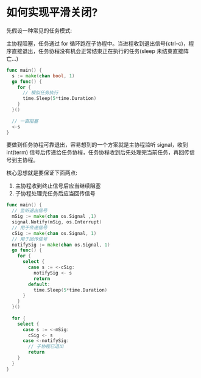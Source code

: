 # 如何实现平滑关闭?

先假设一种常见的任务模式: 

主协程阻塞，任务通过 for 循环跑在子协程中。当进程收到退出信号(ctrl-c)，程序直接退出，任务协程没有机会正常结束正在执行的任务(sleep 未结束直接阵亡...)

```go
func main() {
  s := make(chan bool, 1)
  go func() {
    for {
      // 模拟任务执行
      time.Sleep(5*time.Duration)
    }
  }()
  
  // 一直阻塞
  <-s
}
```

要做到任务协程可靠退出，容易想到的一个方案就是主协程监听 signal，收到 int(term) 信号后传递给任务协程，任务协程收到后先处理完当前任务，再回传信号到主协程。

核心思想就是要保证下面两点:

1. 主协程收到终止信号后应当继续阻塞
2. 子协程处理完任务后应当回传信号

```go
func main() {
  // 监听退出信号
  mSig := make(chan os.Signal ,1)
  signal.Notify(mSig, os.Interrupt)
  // 用于传递信号
  cSig := make(chan os.Signal, 1)
  // 用于回传信号
  notifySig := make(chan os.Signal, 1)
  go func() {
    for {
      select {
        case s := <-cSig:
          notifySig <- s
          return
        default:
          time.Sleep(5*time.Duration)
      }
    }
  }()
  
  for {
    select {
      case s := <-mSig:
        cSig <- s
      case <-notifySig:
        // 子协程已退出
        return
    }
  }
}
```
